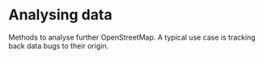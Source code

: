 Analysing data
==============

Methods to analyse further OpenStreetMap.
A typical use case is tracking back data bugs to their origin.
